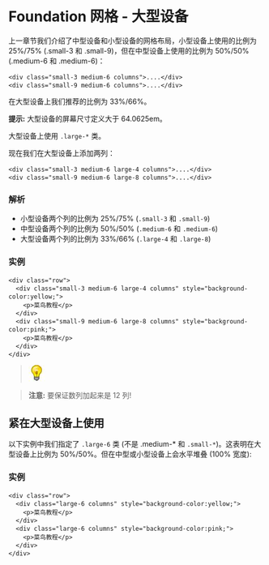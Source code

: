 # Foundation 网格 - 大型设备

上一章节我们介绍了中型设备和小型设备的网格布局，小型设备上使用的比例为 25%/75% (.small-3 和 .small-9)，但在中型设备上使用的比例为 50%/50% (.medium-6 和 .medium-6)：

```
<div class="small-3 medium-6 columns">....</div>
<div class="small-9 medium-6 columns">....</div>

```

在大型设备上我们推荐的比例为 33%/66%。

**提示:** 大型设备的屏幕尺寸定义大于 64.0625em。

大型设备上使用 `.large-*` 类。

现在我们在大型设备上添加两列：

```
<div class="small-3 medium-6 large-4 columns">....</div>
<div class="small-9 medium-6 large-8 columns">....</div>

```

### 解析

*   小型设备两个列的比例为 25%/75% (`.small-3` 和 `.small-9`)
*   中型设备两个列的比例为 50%/50% (`.medium-6` 和 `.medium-6`)
*   大型设备两个列的比例为 33%/66% (`.large-4` 和 `.large-8`)

### 实例

```
<div class="row">
  <div class="small-3 medium-6 large-4 columns" style="background-color:yellow;">
    <p>菜鸟教程</p>
  </div>
  <div class="small-9 medium-6 large-8 columns" style="background-color:pink;">
    <p>菜鸟教程</p>
  </div>
</div>

```

> ![Note](img/lamp.jpg)

> **注意:** 要保证数列加起来是 12 列! 

## 紧在大型设备上使用

以下实例中我们指定了 `.large-6` 类 (不是 .medium-* 和 `.small-*`)。这表明在大型设备上比例为 50%/50%。但在中型或小型设备上会水平堆叠 (100% 宽度):

### 实例

```
<div class="row">
  <div class="large-6 columns" style="background-color:yellow;">
    <p>菜鸟教程</p>
  </div>
  <div class="large-6 columns" style="background-color:pink;">
    <p>菜鸟教程</p>
  </div>
</div>

```
